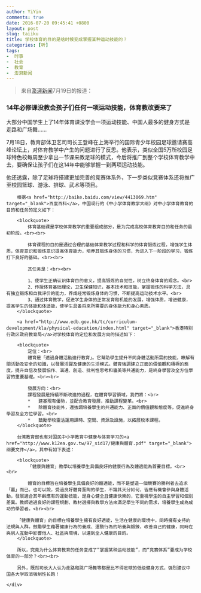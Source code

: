 ```yaml
---
author: YiYin
comments: true
date: 2016-07-20 09:45:41 +0800
layout: post
slug: taiiku
title: 学校体育的目的是啥时候变成掌握某种运动技能的？
categories: [听]
tags:
-  时事
-  社会
-  教育
-  澎湃新闻
---
```


<blockquote>来自<a href="http://www.thepaper.cn/newsDetail_forward_1500687" target="_blank">澎湃新闻</a>7月19日的报道：</blockquote>

### 14年必修课没教会孩子们任何一项运动技能，体育教改要来了

大部分中国学生上了14年体育课没学会一项运动技能、中国人最多的健身方式是走路和广场舞……

7月18日，教育部体卫艺司司长王登峰在上海举行的国际青少年校园足球邀请赛高峰论坛上，对体育教学中产生的问题进行了反思。他表示，类似全国5万所校园足球特色校每周至少拿出一节课来教足球的模式，今后将推广到整个学校体育教学中去，要确保让孩子们在这14年中能够掌握一到两项运动技能。

他还透露，除了足球将搭建更加完善的竞赛体系外，下一步类似竞赛体系还将推广至校园篮球、游泳、排球、武术等项目。

<div class="commentsonquote">
        <div class="yiyin">

        根据<a href="http://baike.baidu.com/view/4413069.htm" target="_blank">百度百科</a>，中国现行的《中小学体育教学大纲》对中小学体育教育的目的和任务的定义如下：

        <blockquote>
        	体育基础课是学校体育教学的重要组成部分，是为完成高校体育教育目的和任务的最初阶段。<br><br>

			体育课程的目的是通过合理的基础体育教学过程和科学的体育锻炼过程，增强学生体质，体育意识和锻炼意识提高体育能力，培养其锻炼身体的习惯，为进入下一阶段的学习，锻炼打下良好的基础。<br><br>

			其任务是：<br><br>

			1、使学生正确认识体育目的意义，提高锻炼的自觉性，树立终身体育的观念。<br>
			2、传授体育基础理论，卫生保健知识，基本技术和技能，掌握锻炼的科学方法，具有独立锻炼和自我评价的能力，养成经常锻炼身体的习惯，不断提高运动技术水平。<br>
			3、通过体育教学，促进学生身体的正常发育和机能的发展，增强体质，增进健康，提高学生的体能和体适能，使学生具备将来所需要的身体能力和身心素质。
        </blockquote>

        <a href="http://www.edb.gov.hk/tc/curriculum-development/kla/physical-education/index.html" target="_blank">香港特别行政区政府教育局</a>对学校体育的定位和发展方向的描述如下：

        <blockquote>
        	定位：<br>
        	體育是「透過身體活動進行教育」。它幫助學生提升不同身體活動所需的技能，瞭解有關活動及安全的知識，以發展活躍及健康的生活模式。體育強調建立正面的價值觀和積極的態度，提升自信及發展協作、溝通、創造、批判性思考和審美等共通能力，是終身學習及全方位學習的重要基礎。<br><br>

        	發展方向：<br>
			課程發展是持續不斷改進的過程，在體育學習領域，我們將：<br>
			*	建基現有優勢，並配合教育發展，推動課程變革。<br>
			*	除體育技能外，還強調培養學生的共通能力、正面的價值觀和態度等，促進終身學習及全方位學習。<br>
			*	鼓勵學校靈活運用課時、空間、資源及設施，以拓展校本課程。
        </blockquote>

        台湾教育部也有对国民中小学教育中健康与体育学习的<a href="http://www.k12ea.gov.tw/97_sid17/健康與體育.pdf" target="_blank">纲要文件</a>，其中有如下表述：

        <blockquote>
        	「健康與體育」教學以培養學生具備良好的健康行為及體適能為首要目標。<br><br>

        	體育的目標旨在培養學生具備良好的體適能，而不是塑造一個競賽的勝利者去追求「贏」而已。也可以說，受過良好體育薰陶的學生，不論其天分如何，皆應有機會參與身體活動，發展適合其年齡應有的運動技能，是身心健全且健康快樂的，它重視學生的自主學習和個別差異。教師透過良好的課程規劃、教材選擇與教學方法來滿足學生不同的需求，培養學生成為成功的學習者。<br><br>

		「健康與體育」的目標在培養學生擁有良好適能，生活在健康的環境中，同時擁有支持的法規與人群。鼓勵學生藉著健康行為的養成、運動行為的培養與鍛鍊，改善自己的健康，同時在與別人互動中影響他人、社區與環境，以達到全人健康的目的。
        </blockquote>

        所以，究竟为什么体育教育的任务变成了“掌握某种运动技能”，而“竞赛体系”要成为学校体育的一部分？<br><br>

        另外，既然司长大人认为走路和跳广场舞等都是比不得足球的低级健身方式，强烈建议中国各大学取消强制性长跑！

	</div>
</div>
